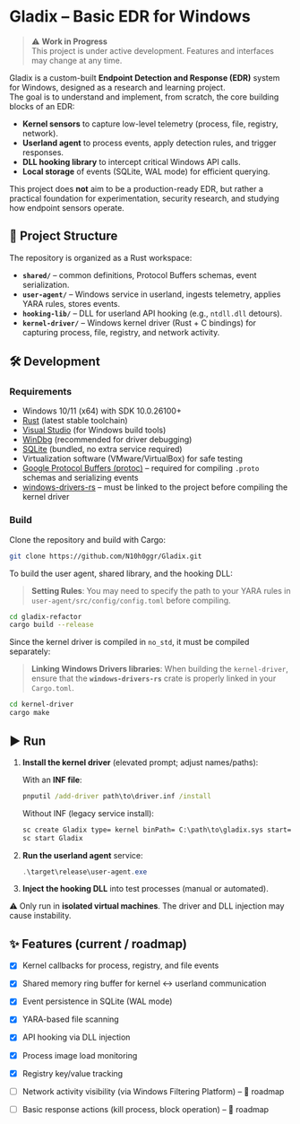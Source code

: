 # Gladix – Basic EDR for Windows

> ⚠️ **Work in Progress**  
> This project is under active development. Features and interfaces may change at any time.

Gladix is a custom-built **Endpoint Detection and Response (EDR)** system for Windows, designed as a research and learning project.  
The goal is to understand and implement, from scratch, the core building blocks of an EDR:

- **Kernel sensors** to capture low-level telemetry (process, file, registry, network).
- **Userland agent** to process events, apply detection rules, and trigger responses.
- **DLL hooking library** to intercept critical Windows API calls.
- **Local storage** of events (SQLite, WAL mode) for efficient querying.

This project does **not** aim to be a production-ready EDR, but rather a practical foundation for experimentation, security research, and studying how endpoint sensors operate.


## 📂 Project Structure

The repository is organized as a Rust workspace:

- **`shared/`** – common definitions, Protocol Buffers schemas, event serialization.
- **`user-agent/`** – Windows service in userland, ingests telemetry, applies YARA rules, stores events.
- **`hooking-lib/`** – DLL for userland API hooking (e.g., `ntdll.dll` detours).
- **`kernel-driver/`** – Windows kernel driver (Rust + C bindings) for capturing process, file, registry, and network activity.


## 🛠️ Development

### Requirements
- Windows 10/11 (x64) with SDK 10.0.26100+
- [Rust](https://www.rust-lang.org/) (latest stable toolchain)
- [Visual Studio](https://visualstudio.microsoft.com/) (for Windows build tools)
- [WinDbg](https://learn.microsoft.com/en-us/windows-hardware/drivers/debugger/) (recommended for driver debugging)
- [SQLite](https://www.sqlite.org/) (bundled, no extra service required)
- Virtualization software (VMware/VirtualBox) for safe testing
- [Google Protocol Buffers (protoc)](https://grpc.io/docs/protoc-installation/) – required for compiling `.proto` schemas and serializing events
- [windows-drivers-rs](https://github.com/microsoft/windows-drivers-rs) – must be linked to the project before compiling the kernel driver


### Build
Clone the repository and build with Cargo:

```bash
git clone https://github.com/N10h0ggr/Gladix.git
```

To build the user agent, shared library, and the hooking DLL:
> **Setting Rules**:
> You may need to specify the path to your YARA rules in `user-agent/src/config/config.toml` before compiling.

```bash
cd gladix-refactor
cargo build --release
```

Since the kernel driver is compiled in `no_std`, it must be compiled separately:

> **Linking Windows Drivers libraries**:
> When building the `kernel-driver`, ensure that the **`windows-drivers-rs`** crate is properly linked in your `Cargo.toml`.

```bash
cd kernel-driver
cargo make
```

## ▶️ Run

1. **Install the kernel driver** (elevated prompt; adjust names/paths):

   With an **INF file**:

   ```cmd
   pnputil /add-driver path\to\driver.inf /install
   ```

   Without INF (legacy service install):

   ```cmd
   sc create Gladix type= kernel binPath= C:\path\to\gladix.sys start= demand
   sc start Gladix
   ```
2. **Run the userland agent** service:

   ```powershell
   .\target\release\user-agent.exe
   ```
3. **Inject the hooking DLL** into test processes (manual or automated).

⚠️ Only run in **isolated virtual machines**. The driver and DLL injection may cause instability.

## ✨ Features (current / roadmap)

* [x] Kernel callbacks for process, registry, and file events
* [x] Shared memory ring buffer for kernel ↔ userland communication
* [x] Event persistence in SQLite (WAL mode)
* [x] YARA-based file scanning
* [x] API hooking via DLL injection
* [x] Process image load monitoring
* [x] Registry key/value tracking
* [ ] Network activity visibility (via Windows Filtering Platform) – 🚧 roadmap
* [ ] Basic response actions (kill process, block operation) – 🚧 roadmap

